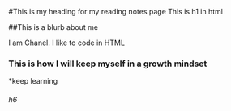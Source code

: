 #This is my heading for my reading notes page This is h1 in html

##This is a blurb about me

I am Chanel. I like to code in HTML

### This is how I will keep myself in a growth mindset 

*keep learning


###### h6
